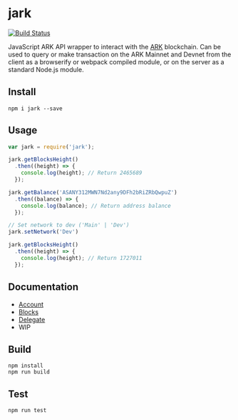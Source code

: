 # jark

[![Build Status](https://travis-ci.org/willdn/jark.svg?branch=master)](https://travis-ci.org/willdn/jark)

JavaScript ARK API wrapper to interact with the [ARK](https://ark.io) blockchain. Can be used to query or make transaction on the ARK Mainnet and Devnet from the client as a browserify or webpack compiled module, or on the server as a standard Node.js module.

## Install

`npm i jark --save`

## Usage

```js
var jark = require('jark');

jark.getBlocksHeight()
  .then((height) => {
    console.log(height); // Return 2465689
  });

jark.getBalance('ASANY312MWN7Nd2any9DFh2bRiZRbQwpuZ')
  .then((balance) => {
    console.log(balance); // Return address balance
  });

// Set network to dev ('Main' | 'Dev')
jark.setNetwork('Dev')

jark.getBlocksHeight()
  .then((height) => {
    console.log(height); // Return 1727011
  });
```

## Documentation
- [Account](/docs/account.md)
- [Blocks](/docs/blocks.md)
- [Delegate](/docs/delegate.md)
- WIP

## Build

```
npm install
npm run build
```


## Test

`npm run test`